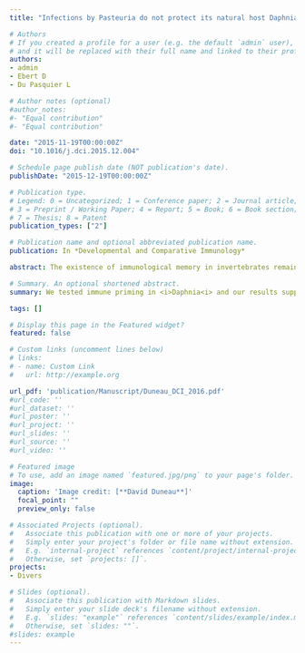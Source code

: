 ```yaml
---
title: "Infections by Pasteuria do not protect its natural host Daphnia magna from subsequent infections"

# Authors
# If you created a profile for a user (e.g. the default `admin` user), write the username (folder name) here 
# and it will be replaced with their full name and linked to their profile.
authors: 
- admin
- Ebert D
- Du Pasquier L

# Author notes (optional)
#author_notes:
#- "Equal contribution"
#- "Equal contribution"

date: "2015-11-19T00:00:00Z"
doi: "10.1016/j.dci.2015.12.004"

# Schedule page publish date (NOT publication's date).
publishDate: "2015-12-19T00:00:00Z"

# Publication type.
# Legend: 0 = Uncategorized; 1 = Conference paper; 2 = Journal article;
# 3 = Preprint / Working Paper; 4 = Report; 5 = Book; 6 = Book section;
# 7 = Thesis; 8 = Patent
publication_types: ["2"]

# Publication name and optional abbreviated publication name.
publication: In *Developmental and Comparative Immunology*

abstract: The existence of immunological memory in invertebrates remains a contentious topic. Exposure of Daphnia magna crustaceans to a noninfectious dose of the bacterium Pasteuria ramosa has been reported to reduce the chance of future infection upon exposure to higher doses. Using clonal hosts and parasites, we tested whether initial exposure of the host to the parasite (priming), followed by clearing of the parasite with antibiotic, protects the host from a second exposure (challenge). Our experiments included three treatments&#58 priming and challenge with the same or with a different parasite clone, or no priming. Two independent experiments showed that both the likelihood of infection and the degree of parasite proliferation did not differ between treatments, supporting the conclusion that there is no immunological memory in this system. We discuss the possibility that previous discordant reports could result from immune or stress responses that did not fade following initial priming.

# Summary. An optional shortened abstract.
summary: We tested immune priming in <i>Daphnia<i> and our results support the conclusion that there is no immunological memory in to <i>Pasteuria ramosa</i> infections. 

tags: []

# Display this page in the Featured widget?
featured: false

# Custom links (uncomment lines below)
# links:
# - name: Custom Link
#   url: http://example.org

url_pdf: 'publication/Manuscript/Duneau_DCI_2016.pdf'
#url_code: ''
#url_dataset: ''
#url_poster: ''
#url_project: ''
#url_slides: ''
#url_source: ''
#url_video: ''

# Featured image
# To use, add an image named `featured.jpg/png` to your page's folder. 
image:
  caption: 'Image credit: [**David Duneau**]'
  focal_point: ""
  preview_only: false

# Associated Projects (optional).
#   Associate this publication with one or more of your projects.
#   Simply enter your project's folder or file name without extension.
#   E.g. `internal-project` references `content/project/internal-project/index.md`.
#   Otherwise, set `projects: []`.
projects:
- Divers

# Slides (optional).
#   Associate this publication with Markdown slides.
#   Simply enter your slide deck's filename without extension.
#   E.g. `slides: "example"` references `content/slides/example/index.md`.
#   Otherwise, set `slides: ""`.
#slides: example
---
```

